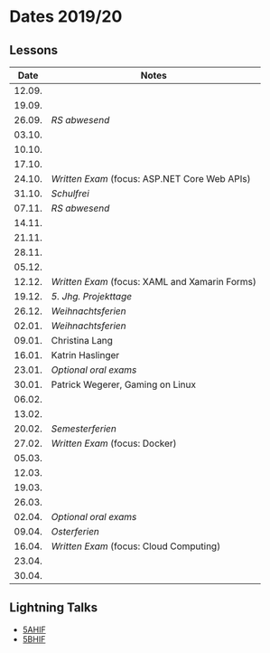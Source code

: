 # Dates 2019/20

## Lessons

|  Date  |                     Notes                      |
| ------ | ---------------------------------------------- |
| 12.09. |                                                |
| 19.09. |                                                |
| 26.09. | *RS abwesend*                                  |
| 03.10. |                                                |
| 10.10. |                                                |
| 17.10. |                                                |
| 24.10. | *Written Exam* (focus: ASP.NET Core Web APIs)  |
| 31.10. | *Schulfrei*                                    |
| 07.11. | *RS abwesend*                                  |
| 14.11. |                                                |
| 21.11. |                                                |
| 28.11. |                                                |
| 05.12. |                                                |
| 12.12. | *Written Exam* (focus: XAML and Xamarin Forms) |
| 19.12. | *5. Jhg. Projekttage*                          |
| 26.12. | *Weihnachtsferien*                             |
| 02.01. | *Weihnachtsferien*                             |
| 09.01. | Christina Lang                                 |
| 16.01. | Katrin Haslinger                               |
| 23.01. | *Optional oral exams*                          |
| 30.01. | Patrick Wegerer, Gaming on Linux               |
| 06.02. |                                                |
| 13.02. |                                                |
| 20.02. | *Semesterferien*                               |
| 27.02. | *Written Exam* (focus: Docker)                 |
| 05.03. |                                                |
| 12.03. |                                                |
| 19.03. |                                                |
| 26.03. |                                                |
| 02.04. | *Optional oral exams*                          |
| 09.04. | *Osterferien*                                  |
| 16.04. | *Written Exam* (focus: Cloud Computing)        |
| 23.04. |                                                |
| 30.04. |                                                |

## Lightning Talks

* [5AHIF](lightning-talks-5AHIF.md)
* [5BHIF](lightning-talks-5BHIF.md)
